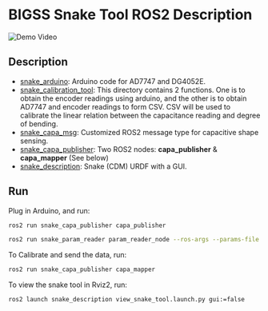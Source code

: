 # BIGSS Snake Tool ROS2 Description

![Demo Video](docs/img/view_snake.png)

## Description

* [snake_arduino](/snake_arduino/): Arduino code for AD7747 and DG4052E.
* [snake_calibration_tool](/snake_calibration_tool/): This directory contains 2 functions. One is to obtain the encoder readings using arduino, and the other is to obtain AD7747 and encoder readings to form CSV.  CSV will be used to calibrate the linear relation between the capacitance reading and degree of bending.
* [snake_capa_msg](/snake_capa_msg/): Customized ROS2 message type for capacitive shape sensing.
* [snake_capa_publisher](/snake_capa_publisher/): Two ROS2 nodes: **capa_publisher** & **capa_mapper** (See below)
* [snake_description](/snake_description/): Snake (CDM) URDF with a GUI.

## Run

Plug in Arduino, and run:

```bash
ros2 run snake_capa_publisher capa_publisher
```

```bash
ros2 run snake_param_reader param_reader_node --ros-args --params-file ~/ros2_bigss_ws/src/CDM_CSS_fork/snake_param_reader/config/param.yaml
```

To Calibrate and send the data, run:

```bash
ros2 run snake_capa_publisher capa_mapper
```

To view the snake tool in Rviz2, run:

```bash
ros2 launch snake_description view_snake_tool.launch.py gui:=false
```
